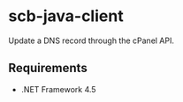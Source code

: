 # scb-java-client

Update a DNS record through the cPanel API.

## Requirements

* .NET Framework 4.5